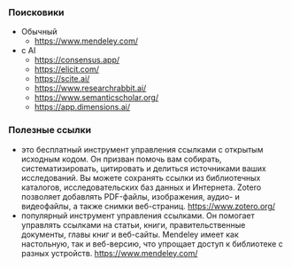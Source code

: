 ### Поисковики

- Обычный
    - https://www.mendeley.com/
- с AI
    - https://consensus.app/
    - https://elicit.com/
    - https://scite.ai/
    - https://www.researchrabbit.ai/
    - https://www.semanticscholar.org/
    - https://app.dimensions.ai/


### Полезные ссылки

- это бесплатный инструмент управления ссылками с открытым исходным кодом. Он призван помочь вам собирать, систематизировать, цитировать и делиться источниками ваших исследований. Вы можете сохранять ссылки из библиотечных каталогов, исследовательских баз данных и Интернета. Zotero позволяет добавлять PDF-файлы, изображения, аудио- и видеофайлы, а также снимки веб-страниц. https://www.zotero.org/
- популярный инструмент управления ссылками. Он помогает управлять ссылками на статьи, книги, правительственные документы, главы книг и веб-сайты. Mendeley имеет как настольную, так и веб-версию, что упрощает доступ к библиотеке с разных устройств. https://www.mendeley.com/